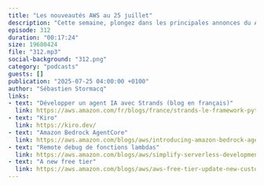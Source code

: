```yaml
---
title: "Les nouveautés AWS au 25 juillet"
description: "Cette semaine, plongez dans les principales annonces du AWS Summit de New York ! Au programme : découvrez Kiro, le nouvel outil de développement 'spécifications d'abord', et Bedrock AgentCore qui transforme le déploiement d'agents IA. Bonne nouvelle pour les nouveaux utilisateurs AWS : un nouveau Free Tier repensé qui évite les mauvaises surprises. Les développeurs serverless ne sont pas en reste avec des améliorations notables pour AWS Lambda, notamment le debugging à distance. Un épisode riche en nouveautés qui vous donnera une longueur d'avance dans votre utilisation d'AWS !""
episode: 312
duration: "00:17:24"
size: 19680424
file: "312.mp3"
social-background: "312.png"
category: "podcasts"
guests: []
publication: "2025-07-25 04:00:00 +0100"
author: "Sébastien Stormacq"
links:
- text: "Développer un agent IA avec Strands (blog en français)"
  link: https://aws.amazon.com/fr/blogs/france/strands-le-framework-python-qui-facilite-la-creation-dagents-ia/
- text: "Kiro"
  link: https://kiro.dev/
- text: "Amazon Bedrock AgentCore"
  link: https://aws.amazon.com/blogs/aws/introducing-amazon-bedrock-agentcore-securely-deploy-and-operate-ai-agents-at-any-scale/
- text: "Remote debug de fonctions lambdas"
  link: https://aws.amazon.com/blogs/aws/simplify-serverless-development-with-console-to-ide-and-remote-debugging-for-aws-lambda/
- text: "A new free tier"
  link: https://aws.amazon.com/blogs/aws/aws-free-tier-update-new-customers-can-get-started-and-explore-aws-with-up-to-200-in-credits/
---
```

